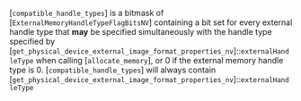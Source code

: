 [`compatible_handle_types`] is a bitmask of
[`ExternalMemoryHandleTypeFlagBitsNV`] containing a bit set for
every external handle type that  **may**  be specified simultaneously with
the handle type specified by
[`get_physical_device_external_image_format_properties_nv`]::`externalHandleType`
when calling [`allocate_memory`], or 0 if the external memory handle
type is 0.
[`compatible_handle_types`] will always contain
[`get_physical_device_external_image_format_properties_nv`]::`externalHandleType`